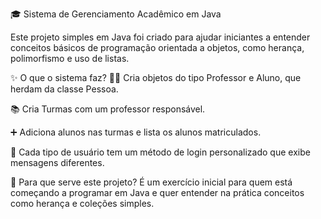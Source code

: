 🎓 Sistema de Gerenciamento Acadêmico em Java


Este projeto simples em Java foi criado para ajudar iniciantes a entender conceitos básicos de programação orientada a objetos, como herança, polimorfismo e uso de listas.

✨ O que o sistema faz?
👩‍🏫 Cria objetos do tipo Professor e Aluno, que herdam da classe Pessoa.

📚 Cria Turmas com um professor responsável.

➕ Adiciona alunos nas turmas e lista os alunos matriculados.

🔐 Cada tipo de usuário tem um método de login personalizado que exibe mensagens diferentes.

🎯 Para que serve este projeto?
É um exercício inicial para quem está começando a programar em Java e quer entender na prática conceitos como herança e coleções simples.
